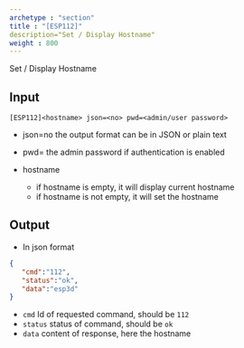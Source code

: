 ```yaml
---
archetype : "section"
title : "[ESP112]"
description="Set / Display Hostname"
weight : 800
---
```

Set / Display Hostname

## Input
`[ESP112]<hostname> json=<no> pwd=<admin/user password>`

* json=no
the output format
can be in JSON or plain text

* pwd=<admin password>
the admin password if authentication is enabled

* hostname
  * if hostname is empty, it will display current hostname
  * if hostname is not empty, it will set the hostname

## Output

- In json format

```json
{
   "cmd":"112",
   "status":"ok",
   "data":"esp3d"
}
```

* `cmd` Id of requested command, should be `112`
* `status` status of command, should be `ok`
* `data` content of response, here the hostname


